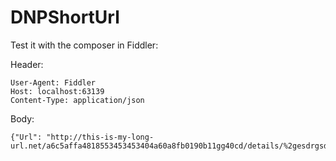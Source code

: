 # DNPShortUrl

Test it with the composer in Fiddler:

Header:
```
User-Agent: Fiddler
Host: localhost:63139
Content-Type: application/json
```

Body:
```
{"Url": "http://this-is-my-long-url.net/a6c5affa4818553453453404a60a8fb0190b11gg40cd/details/%2gesdrgsd%2Fmetadata%3F22832"}
```
